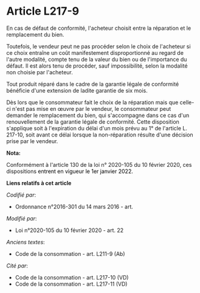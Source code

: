 # Article L217-9

En cas de défaut de conformité, l'acheteur choisit entre la réparation et le remplacement du bien.

Toutefois, le vendeur peut ne pas procéder selon le choix de l'acheteur si ce choix entraîne un coût manifestement
disproportionné au regard de l'autre modalité, compte tenu de la valeur du bien ou de l'importance du défaut. Il est alors
tenu de procéder, sauf impossibilité, selon la modalité non choisie par l'acheteur.

Tout produit réparé dans le cadre de la garantie légale de conformité bénéficie d'une extension de ladite garantie de six
mois.

Dès lors que le consommateur fait le choix de la réparation mais que celle-ci n'est pas mise en œuvre par le vendeur, le
consommateur peut demander le remplacement du bien, qui s'accompagne dans ce cas d'un renouvellement de la garantie légale de
conformité. Cette disposition s'applique soit à l'expiration du délai d'un mois prévu au 1° de l'article L. 217-10, soit
avant ce délai lorsque la non-réparation résulte d'une décision prise par le vendeur.

**Nota:**

Conformément à l'article 130 de la loi n° 2020-105 du 10 février 2020, ces dispositions 
  <font color="black">entrent en vigueur le 1er janvier 2022.</font>

**Liens relatifs à cet article**

_Codifié par_:

  - Ordonnance n°2016-301 du 14 mars 2016 - art.

_Modifié par_:

  - Loi n°2020-105 du 10 février 2020 - art. 22

_Anciens textes_:

  - Code de la consommation - art. L211-9 (Ab)

_Cité par_:

  - Code de la consommation - art. L217-10 (VD)
  - Code de la consommation - art. L217-11 (VD)
